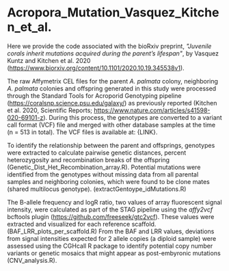 # Acropora_Mutation_Vasquez_Kitchen_et_al.

Here we provide the code associated with the bioRxiv preprint, *"Juvenile corals inherit mutations acquired during the parent’s lifespan"*, by Vasquez Kuntz and Kitchen et al. 2020 (https://www.biorxiv.org/content/10.1101/2020.10.19.345538v1).

The raw Affymetrix CEL files for the parent *A. palmata* colony, neighboring *A. palmata* colonies and offspring generated in this study were processed through the Standard Tools for Acroporid Genotyping pipeline (https://coralsnp.science.psu.edu/galaxy/) as previously reported (Kitchen et al. 2020, Scientific Reports; https://www.nature.com/articles/s41598-020-69101-z). During this process, the genotypes are converted to a variant call format (VCF) file and merged with other database samples at the time (n = 513 in total). The VCF files is available at: {LINK}.

To identify the relationship between the parent and offsprings, genotypes were extracted to calculate pairwise genetic distances, percent heterozygosity and recombination breaks of the offspring (Genetic_Dist_Het_Recombination_array.R). Potential mutations were identified from the genotypes without missing data from all parental samples and neighboring colonies, which were found to be clone mates (shared multilocus genotype). (extractGentoype_idMutations.R)

The B-allele frequency and logR ratio, two values of array fluorescent signal intensity, were calculated as part of the STAG pipeline using the *affy2vcf* bcftools plugin (https://github.com/freeseek/gtc2vcf). These values were extracted and visualized for each reference scaffold. (BAF_LRR_plots_per_scaffold.R) From the BAF and LRR values, deviations from signal intensities expected for 2 allele copies (a diploid sample) were assessed using the CGHcall R package to identify potential copy number variants or genetic mosaics that might appear as post-embyronic mutations (CNV_analysis.R). 
